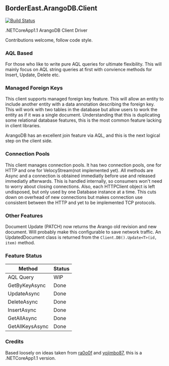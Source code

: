 ## BorderEast.ArangoDB.Client
[![Build Status](https://travis-ci.org/bordereast/arangodb-net-core.svg?branch=master)](https://travis-ci.org/bordereast/arangodb-net-core)

.NETCoreApp1.1 ArangoDB Client Driver

Contributions welcome, follow code style.

### AQL Based
For those who like to write pure AQL queries for ultimate flexibility. This will mainly focus on AQL string queries at first with convience methods for Insert, Update, Delete etc.

### Managed Foreign Keys
This client supports managed foreign key feature. This will allow an entity to include another entity with a data annotation describing the foreign key. This will work with two tables in the database but allow users to work the entity as if it was a single document. Understanding that this is duplicating some relational database features, this is the most common feature lacking in client libraries.

ArangoDB has an excellent join feature via AQL, and this is the next logical step on the client side.

### Connection Pools
This client manages connection pools. It has two connection pools, one for HTTP and one for VelocyStream(not implemented yet). All methods are Async and a connection is obtained immediatly before use and released immediatly afterwards. This is handled internally, so consumers won't need to worry about closing connections. Also, each HTTPClient object is left undisposed, but only used by one Database instance at a time. This cuts down on overhead of new connections but makes connection use consistent between the HTTP and yet to be implemented TCP protocols.

### Other Features
Document Update (PATCH) now returns the Arango old revision and new document. Will probably make this configurable to save network traffic. An UpdatedDocument class is returned from the `Client.DB().Update<T>(id, item)` method.

### Feature Status
Method | Status
--- | --- 
AQL Query | WIP
GetByKeyAsync | Done
UpdateAsync | Done
DeleteAsync | Done
InsertAsync | Done
GetAllAsync | Done
GetAllKeysAsync | Done

### Credits
Based loosely on ideas taken from [ra0o0f](https://github.com/ra0o0f/arangoclient.net) and [yojimbo87](https://github.com/yojimbo87/ArangoDB-NET), this is a .NETCoreApp1.1 version.
